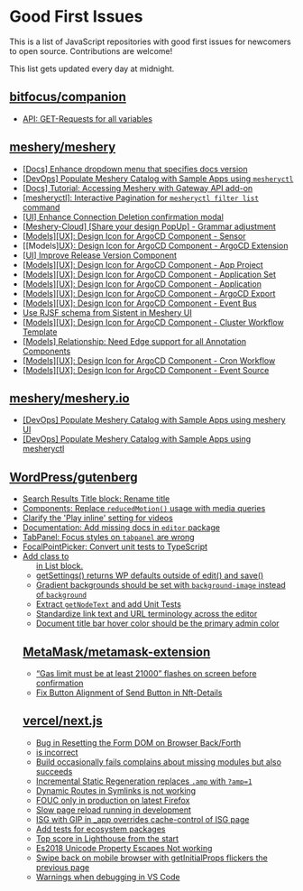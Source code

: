 # Good First Issues

This is a list of JavaScript repositories with good first issues for newcomers to open source. Contributions are welcome!

This list gets updated every day at midnight.

## [bitfocus/companion](https://github.com/bitfocus/companion)

- [API: GET-Requests for all variables](https://github.com/bitfocus/companion/issues/2830)

## [meshery/meshery](https://github.com/meshery/meshery)

- [[Docs] Enhance dropdown menu that specifies docs version](https://github.com/meshery/meshery/issues/9227)
- [[DevOps] Populate Meshery Catalog with Sample Apps using `mesheryctl`](https://github.com/meshery/meshery/issues/10458)
- [[Docs] Tutorial: Accessing Meshery with Gateway API add-on](https://github.com/meshery/meshery/issues/10333)
- [[mesheryctl]: Interactive Pagination for `mesheryctl filter list` command](https://github.com/meshery/meshery/issues/10366)
- [[UI] Enhance Connection Deletion confirmation modal](https://github.com/meshery/meshery/issues/10558)
- [[Meshery-Cloud] [Share your design PopUp] - Grammar adjustment](https://github.com/meshery/meshery/issues/10038)
- [[Models][UX]: Design Icon for ArgoCD Component - Sensor](https://github.com/meshery/meshery/issues/10300)
- [[Models][UX}: Design Icon for ArgoCD Component - ArgoCD Extension](https://github.com/meshery/meshery/issues/10290)
- [[UI] Improve Release Version Component](https://github.com/meshery/meshery/issues/9569)
- [[Models][UX]: Design Icon for ArgoCD Component - App Project ](https://github.com/meshery/meshery/issues/10291)
- [[Models][UX]: Design Icon for ArgoCD Component - Application Set](https://github.com/meshery/meshery/issues/10292)
- [[Models][UX]: Design Icon for ArgoCD Component - Application](https://github.com/meshery/meshery/issues/10293)
- [[Models][UX]: Design Icon for ArgoCD Component - ArgoCD Export](https://github.com/meshery/meshery/issues/10294)
- [[Models][UX]: Design Icon for ArgoCD Component - Event Bus](https://github.com/meshery/meshery/issues/10297)
- [Use RJSF schema from Sistent in Meshery UI](https://github.com/meshery/meshery/issues/10445)
- [[Models][UX]: Design Icon for ArgoCD Component - Cluster Workflow Template](https://github.com/meshery/meshery/issues/10295)
- [[Models] Relationship: Need Edge support for all Annotation Components](https://github.com/meshery/meshery/issues/10278)
- [[Models][UX]: Design Icon for ArgoCD Component - Cron Workflow](https://github.com/meshery/meshery/issues/10296)
- [[Models][UX]: Design Icon for ArgoCD Component - Event Source](https://github.com/meshery/meshery/issues/10298)

## [meshery/meshery.io](https://github.com/meshery/meshery.io)

- [[DevOps] Populate Meshery Catalog with Sample Apps using meshery UI](https://github.com/meshery/meshery.io/issues/1699)
- [[DevOps] Populate Meshery Catalog with Sample Apps using mesheryctl](https://github.com/meshery/meshery.io/issues/1650)

## [WordPress/gutenberg](https://github.com/WordPress/gutenberg)

- [Search Results Title block: Rename title](https://github.com/WordPress/gutenberg/issues/60701)
- [Components: Replace `reducedMotion()` usage with media queries](https://github.com/WordPress/gutenberg/issues/60902)
- [Clarify the 'Play inline' setting for videos](https://github.com/WordPress/gutenberg/issues/60867)
- [Documentation: Add missing docs in `editor` package](https://github.com/WordPress/gutenberg/issues/60358)
- [TabPanel: Focus styles on `tabpanel` are wrong](https://github.com/WordPress/gutenberg/issues/60663)
- [FocalPointPicker: Convert unit tests to TypeScript](https://github.com/WordPress/gutenberg/issues/60529)
- [Add class to <ul> in List block.](https://github.com/WordPress/gutenberg/issues/12420)
- [getSettings() returns WP defaults outside of edit() and save()](https://github.com/WordPress/gutenberg/issues/18467)
- [Gradient backgrounds should be set with `background-image` instead of `background`](https://github.com/WordPress/gutenberg/issues/32787)
- [Extract `getNodeText` and add Unit Tests](https://github.com/WordPress/gutenberg/issues/55495)
- [Standardize link text and URL terminology across the editor](https://github.com/WordPress/gutenberg/issues/59993)
- [Document title bar hover color should be the primary admin color](https://github.com/WordPress/gutenberg/issues/60059)

## [MetaMask/metamask-extension](https://github.com/MetaMask/metamask-extension)

- [“Gas limit must be at least 21000” flashes on screen before confirmation](https://github.com/MetaMask/metamask-extension/issues/9345)
- [Fix Button Alignment of Send Button in Nft-Details](https://github.com/MetaMask/metamask-extension/issues/20050)

## [vercel/next.js](https://github.com/vercel/next.js)

- [Bug in Resetting the Form DOM on Browser Back/Forth](https://github.com/vercel/next.js/issues/6128)
- [<AppTree /> is incorrect](https://github.com/vercel/next.js/issues/9336)
- [Build occasionally fails complains about missing modules but also succeeds](https://github.com/vercel/next.js/issues/15874)
- [Incremental Static Regeneration replaces `.amp` with `?amp=1`](https://github.com/vercel/next.js/issues/14251)
- [Dynamic Routes in Symlinks is not working](https://github.com/vercel/next.js/issues/16660)
- [FOUC only in production on latest Firefox](https://github.com/vercel/next.js/issues/22465)
- [Slow page reload running in development](https://github.com/vercel/next.js/issues/25108)
- [ISG with GIP in _app overrides cache-control of ISG page](https://github.com/vercel/next.js/issues/14244)
- [Add tests for ecosystem packages](https://github.com/vercel/next.js/issues/31690)
- [Top score in Lighthouse from the start](https://github.com/vercel/next.js/issues/40418)
- [Es2018 Unicode Property Escapes Not working](https://github.com/vercel/next.js/issues/19303)
- [Swipe back on mobile browser with getInitialProps flickers the previous page](https://github.com/vercel/next.js/issues/10465)
- [Warnings when debugging in VS Code](https://github.com/vercel/next.js/issues/24349)

